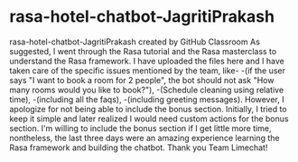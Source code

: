 # rasa-hotel-chatbot-JagritiPrakash
rasa-hotel-chatbot-JagritiPrakash created by GitHub Classroom
As suggested, I went through the Rasa tutorial and the Rasa masterclass to understand the Rasa framework. I have uploaded the files here and I have taken care of the specific issues mentioned by the team, like-
-(if the user says "I want to book a room for 2 people", the bot should not ask "How many rooms would you like to book?"),
-(Schedule cleaning using relative time),
-(including all the faqs),
-(including greeting messages).
However, I apologize for not being able to include the bonus section. Initially, I tried to keep it simple and later realized I would need custom actions for the bonus section.
I'm willing to include the bonus section if I get little more time, nontheless, the last three days were an amazing experience learning the Rasa framework and building the chatbot.
Thank you Team Limechat!
